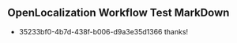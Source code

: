 ## OpenLocalization Workflow Test MarkDown
* 35233bf0-4b7d-438f-b006-d9a3e35d1366 thanks!

<!--HONumber=Aug16_HO3-->


